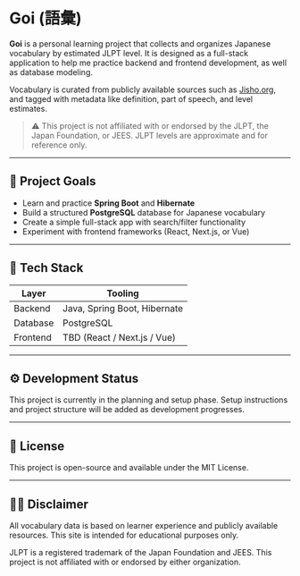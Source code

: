 # Goi (語彙)

**Goi** is a personal learning project that collects and organizes Japanese vocabulary by estimated JLPT level. It is designed as a full-stack application to help me practice backend and frontend development, as well as database modeling.

Vocabulary is curated from publicly available sources such as [Jisho.org](https://jisho.org), and tagged with metadata like definition, part of speech, and level estimates.

> ⚠️ This project is not affiliated with or endorsed by the JLPT, the Japan Foundation, or JEES. JLPT levels are approximate and for reference only.

---

## 🎯 Project Goals

- Learn and practice **Spring Boot** and **Hibernate**
- Build a structured **PostgreSQL** database for Japanese vocabulary
- Create a simple full-stack app with search/filter functionality
- Experiment with frontend frameworks (React, Next.js, or Vue)

---

## 🧱 Tech Stack

| Layer     | Tooling                      |
|-----------|------------------------------|
| Backend   | Java, Spring Boot, Hibernate |
| Database  | PostgreSQL                   |
| Frontend  | TBD (React / Next.js / Vue)  |

---

## ⚙️ Development Status

This project is currently in the planning and setup phase. Setup instructions and project structure will be added as development progresses.

---

## 📄 License

This project is open-source and available under the MIT License.

---

## 🙋‍♂️ Disclaimer

All vocabulary data is based on learner experience and publicly available resources. This site is intended for educational purposes only.

JLPT is a registered trademark of the Japan Foundation and JEES. This project is not affiliated with or endorsed by either organization.

